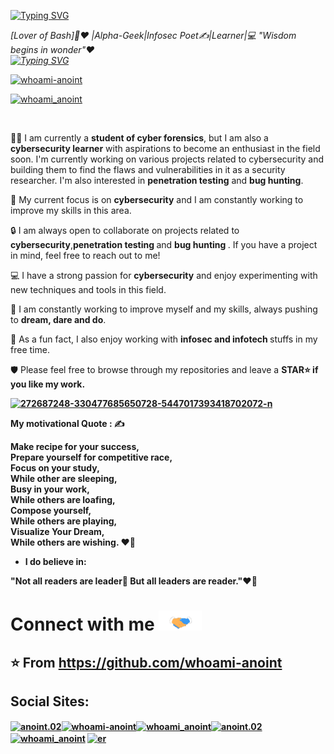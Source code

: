 [![Typing SVG](https://readme-typing-svg.demolab.com?font=Fira+Code&pause=1000&color=8DF77B&background=FF197700&width=435&lines=Abhishek+Kafle;Anoint)](https://git.io/typing-svg)
<p>
  <em>
    [Lover of Bash]🤤♥️
|Alpha-Geek|Infosec Poet✍️|Learner|💻
"Wisdom begins in wonder"❤️
      <br>
      <a href="https://git.io/typing-svg"><img src="https://readme-typing-svg.demolab.com?font=Fira+Code&weight=20&size=15&duration=5024&pause=996&color=F70CF2&background=FF197700&width=435&lines=2+Decades+%2B+of+living+a+comical+life!!+" alt="Typing SVG" /></a>
  </em>  
</p>
<p align="left"> <a href="https://github.com/ryo-ma/github-profile-trophy"><img src="https://github-profile-trophy.vercel.app/?username=whoami-anoint" alt="whoami-anoint" /></a> 
<p align="left"> <a href="https://twitter.com/whoami_anoint" target="blank"><img src="https://img.shields.io/twitter/follow/whoami_anoint?logo=twitter&style=for-the-badge" alt="whoami_anoint" /></a> </p>
</p>
<br>

🕵️‍♂️ I am currently a <strong>student of cyber forensics</strong>, but I am also a <strong>cybersecurity learner</strong> with aspirations to become an enthusiast in the field soon. I'm currently working on various projects related to cybersecurity and building them to find the flaws and vulnerabilities in it as a security researcher. I'm also interested in <strong>penetration testing</strong> and <strong>bug hunting</strong>.

🔎 My current focus is on <strong>cybersecurity</strong> and I am constantly working to improve my skills in this area.

🔒 I am always open to collaborate on projects related to <strong> cybersecurity</strong>,<strong>penetration testing </strong>and <strong> bug hunting </strong>. If you have a project in mind, feel free to reach out to me!

💻 I have a strong passion for <strong>cybersecurity</strong> and enjoy experimenting with new techniques and tools in this field.

🚀 I am constantly working to improve myself and my skills, always pushing to <strong> dream, dare and do</strong>.

🔑 As a fun fact, I also enjoy working with <strong>infosec and infotech </strong>stuffs in my free time.

🛡️ Please feel free to browse through my repositories and leave a <strong>STAR<strong>⭐️ if you like my work.

<a href="https://ibb.co/Z6Qk9gX"><img src="https://i.ibb.co/5WQfZj4/272687248-330477685650728-5447017393418702072-n.jpg" alt="272687248-330477685650728-5447017393418702072-n" border="0"></a>

**My motivational Quote** : ✍️

Make recipe for your success,
<br>
Prepare yourself for competitive race,
<br>
Focus on your study,
<br>
While other are sleeping,
<br>
Busy in your work,
<br>
While others are loafing,
<br>
Compose yourself,
<br>
While others are playing,
<br>
Visualize Your Dream,
<br>
While others are wishing.
❤🚀

* I do believe in:
 <b>
    "Not all readers are leader🥴
But all leaders are reader."❤️👑
</b>
  
# Connect with me <img src="https://github.com/SatYu26/SatYu26/blob/master/Assets/Handshake.gif" height="32px">

## ⭐️ From https://github.com/whoami-anoint


## Social Sites: 
<a href="https://fb.com/anoint.02" target="blank"><img align="center" src="https://raw.githubusercontent.com/rahuldkjain/github-profile-readme-generator/master/src/images/icons/Social/facebook.svg" alt="anoint.02" height="30" width="40" /></a><a href="https://www.linkedin.com/in/whoami-anoint/" target="blank"><img align="center" src="https://raw.githubusercontent.com/rahuldkjain/github-profile-readme-generator/master/src/images/icons/Social/linked-in-alt.svg" alt="whoami-anoint" height="30" width="40" /></a><a href="https://twitter.com/whoami_anoint" target="blank"><img align="center" src="https://raw.githubusercontent.com/rahuldkjain/github-profile-readme-generator/master/src/images/icons/Social/twitter.svg" alt="whoami_anoint" height="30" width="40" /></a><a href="https://www.instagram.com/anoint.02" target="blank"><img align="center" src="https://raw.githubusercontent.com/rahuldkjain/github-profile-readme-generator/master/src/images/icons/Social/instagram.svg" alt="anoint.02" height="30" width="40" /></a><a href="https://www.youtube.com/channel/UCF-JZlXnWeOn-W5pY88ptkQ" target="blank"><img align="center" src="https://raw.githubusercontent.com/rahuldkjain/github-profile-readme-generator/master/src/images/icons/Social/youtube.svg" alt="whoami_anoint" height="30" width="40" /></a>
<a href="https://www.hackerrank.com/whoami_anoint" target="blank"><img align="center" src="https://raw.githubusercontent.com/rahuldkjain/github-profile-readme-generator/master/src/images/icons/Social/hackerrank.svg" alt="er" height="30" width="40" /></a>
</p>


